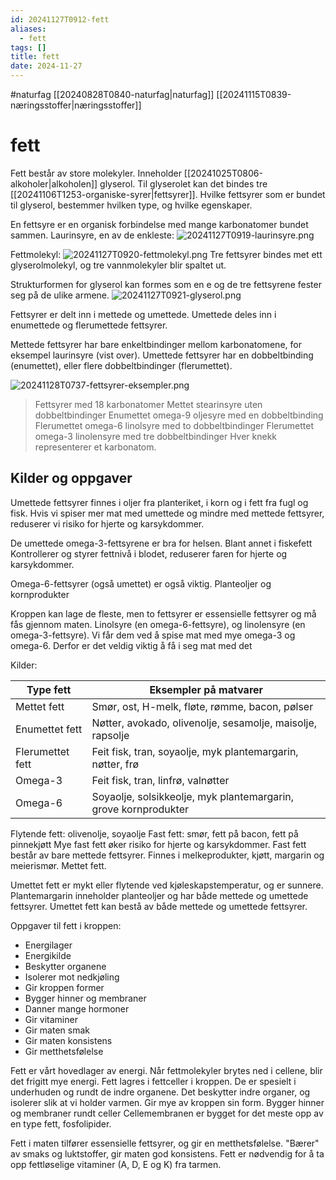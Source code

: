 ```yaml
---
id: 20241127T0912-fett
aliases:
  - fett
tags: []
title: fett
date: 2024-11-27
---
```


#naturfag [[20240828T0840-naturfag|naturfag]] [[20241115T0839-næringsstoffer|næringsstoffer]]

# fett

Fett består av store molekyler. Inneholder [[20241025T0806-alkoholer|alkoholen]] glyserol.
Til glyserolet kan det bindes tre [[20241106T1253-organiske-syrer|fettsyrer]].
Hvilke fettsyrer som er bundet til glyserol, bestemmer hvilken type, og hvilke egenskaper.

En fettsyre er en organisk forbindelse med mange karbonatomer bundet sammen. Laurinsyre, en av de enkleste:
![20241127T0919-laurinsyre.png](Assets/20241127T0919-laurinsyre.png)

Fettmolekyl:
![20241127T0920-fettmolekyl.png](Assets/20241127T0920-fettmolekyl.png)
Tre fettsyrer bindes met ett glyserolmolekyl, og tre vannmolekyler blir spaltet ut.

Strukturformen for glyserol kan formes som en e og de tre fettsyrene fester seg på de ulike armene.
![20241127T0921-glyserol.png](Assets/20241127T0921-glyserol.png)

Fettsyrer er delt inn i mettede og umettede. Umettede deles inn i enumettede og flerumettede fettsyrer.

Mettede fettsyrer har bare enkeltbindinger mellom karbonatomene, for eksempel laurinsyre (vist over).
Umettede fettsyrer har en dobbeltbinding (enumettet), eller flere dobbeltbindinger (flerumettet).

![20241128T0737-fettsyrer-eksempler.png](Assets/20241128T0737-fettsyrer-eksempler.png)

> Fettsyrer med 18 karbonatomer
> Mettet stearinsyre uten dobbeltbindinger
> Enumettet omega-9 oljesyre med en dobbeltbinding
> Flerumettet omega-6 linolsyre med to dobbeltbindinger
> Flerumettet omega-3 linolensyre med tre dobbeltbindinger
> Hver knekk representerer et karbonatom.

## Kilder og oppgaver

Umettede fettsyrer finnes i oljer fra planteriket, i korn og i fett fra fugl og fisk.
Hvis vi spiser mer mat med umettede og mindre med mettede fettsyrer, reduserer vi risiko for hjerte og karsykdommer.

De umettede omega-3-fettsyrene er bra for helsen. Blant annet i fiskefett
Kontrollerer og styrer fettnivå i blodet, reduserer faren for hjerte og karsykdommer.

Omega-6-fettsyrer (også umettet) er også viktig.
Planteoljer og kornprodukter

Kroppen kan lage de fleste, men to fettsyrer er essensielle fettsyrer og må fås gjennom maten. Linolsyre (en omega-6-fettsyre), og linolensyre (en omega-3-fettsyre).
Vi får dem ved å spise mat med mye omega-3 og omega-6. Derfor er det veldig viktig å få i seg mat med det

Kilder:

| Type fett        | Eksempler på matvarer                                           |
| ---------------- | --------------------------------------------------------------- |
| Mettet fett      | Smør, ost, H-melk, fløte, rømme, bacon, pølser                  |
| Enumettet fett   | Nøtter, avokado, olivenolje, sesamolje, maisolje, rapsolje      |
| Flerumettet fett | Feit fisk, tran, soyaolje, myk plantemargarin, nøtter, frø      |
| Omega-3          | Feit fisk, tran, linfrø, valnøtter                              |
| Omega-6          | Soyaolje, solsikkeolje, myk plantemargarin, grove kornprodukter |

Flytende fett: olivenolje, soyaolje
Fast fett: smør, fett på bacon, fett på pinnekjøtt
Mye fast fett øker risiko for hjerte og karsykdommer. Fast fett består av bare mettede fettsyrer.
Finnes i melkeprodukter, kjøtt, margarin og meierismør. Mettet fett.

Umettet fett er mykt eller flytende ved kjøleskapstemperatur, og er sunnere.
Plantemargarin inneholder planteoljer og har både mettede og umettede fettsyrer.
Umettet fett kan bestå av både mettede og umettede fettsyrer.

Oppgaver til fett i kroppen:

- Energilager
- Energikilde
- Beskytter organene
- Isolerer mot nedkjøling
- Gir kroppen former
- Bygger hinner og membraner
- Danner mange hormoner
- Gir vitaminer
- Gir maten smak
- Gir maten konsistens
- Gir metthetsfølelse

Fett er vårt hovedlager av energi. Når fettmolekyler brytes ned i cellene, blir det frigitt mye energi.
Fett lagres i fettceller i kroppen. De er spesielt i underhuden og rundt de indre organene. Det beskytter indre organer, og isolerer slik at vi holder varmen.
Gir mye av kroppen sin form.
Bygger hinner og membraner rundt celler
Cellemembranen er bygget for det meste opp av en type fett, fosfolipider.

Fett i maten tilfører essensielle fettsyrer, og gir en metthetsfølelse.
"Bærer" av smaks og luktstoffer, gir maten god konsistens.
Fett er nødvendig for å ta opp fettløselige vitaminer (A, D, E og K) fra tarmen.
